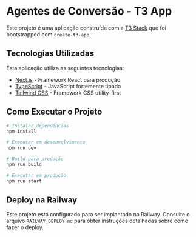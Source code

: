 # Agentes de Conversão - T3 App

Este projeto é uma aplicação construída com a [T3 Stack](https://create.t3.gg/) que foi bootstrapped com `create-t3-app`.

## Tecnologias Utilizadas

Esta aplicação utiliza as seguintes tecnologias:

- [Next.js](https://nextjs.org) - Framework React para produção
- [TypeScript](https://www.typescriptlang.org/) - JavaScript fortemente tipado
- [Tailwind CSS](https://tailwindcss.com) - Framework CSS utility-first

## Como Executar o Projeto

```bash
# Instalar dependências
npm install

# Executar em desenvolvimento
npm run dev

# Build para produção
npm run build

# Executar em produção
npm run start
```

## Deploy na Railway

Este projeto está configurado para ser implantado na Railway. Consulte o arquivo `RAILWAY_DEPLOY.md` para obter instruções detalhadas sobre como fazer o deploy.
